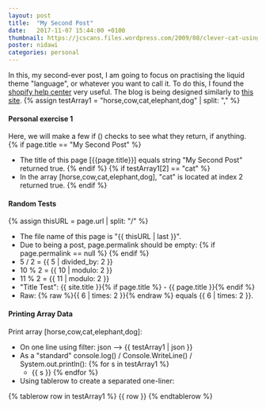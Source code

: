 ```yaml
---
layout: post
title:  "My Second Post"
date:   2017-11-07 15:44:00 +0100
thumbnail: https://jcscans.files.wordpress.com/2009/08/clever-cat-using-pc.jpg
poster: nidawi
categories: personal
---
```

In this, my second-ever post, I am going to focus on practising the liquid theme "language", or whatever you want to call it. To do this, I found the [shopify help center](https://help.shopify.com/themes/liquid) very useful. The blog is being designed similarly to [this site](https://www.webdesignerdepot.com/).
{% assign testArray1 = "horse,cow,cat,elephant,dog" | split: "," %}

#### Personal exercise 1
Here, we will make a few if () checks to see what they return, if anything.
{% if page.title == "My Second Post" %}
* The title of this page [{{page.title}}] equals string "My Second Post" returned true.
{% endif %}
{% if testArray1[2] == "cat" %}
* In the array [horse,cow,cat,elephant,dog], "cat" is located at index 2 returned true.
{% endif %}

#### Random Tests
{% assign thisURL = page.url | split: "/" %}
* The file name of this page is "{{ thisURL | last }}".
* Due to being a post, page.permalink should be empty: {% if page.permalink == null %}  {% endif %}
* 5 / 2 = {{ 5 | divided_by: 2 }}
* 10 % 2 = {{ 10 | modulo: 2 }}
* 11 % 2 = {{ 11 | modulo: 2 }}
* "Title Test": {{ site.title }}{% if page.title %} - {{ page.title }}{% endif %}
* Raw: 
{% raw %}{{ 6 | times: 2 }}{% endraw %} equals {{ 6 | times: 2 }}.

#### Printing Array Data
Print array [horse,cow,cat,elephant,dog]:
* On one line using filter: json --> {{ testArray1 | json }}
* As a "standard" console.log() / Console.WriteLine() / System.out.println():
{% for s in testArray1 %}
  * {{ s }}
{% endfor %}
* Using tablerow to create a separated one-liner:
<table> 
{% tablerow row in testArray1 %} 
{{ row }} 
{% endtablerow %} 
</table>